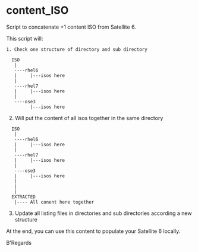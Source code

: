 # content_ISO

Script to concatenate +1 content ISO from Satellite 6.

This script will:

```
1. Check one structure of directory and sub directory

  ISO
   |
   ----rhel6
   |     |---isos here
   |
   ----rhel7
   |     |---isos here
   |
   ----ose3
         |---isos here
```

2. Will put the content of all isos together in the same directory
  
```
  ISO
   |
   ----rhel6
   |     |---isos here
   |
   ----rhel7
   |     |---isos here
   |
   ----ose3
   |     |---isos here
   |
   |
   |
  EXTRACTED
   |---- All conent here together
```

3. Update all listing files in directories and sub directories according a new structure

At the end, you can use this content to populate your Satellite 6 locally.

B'Regards
